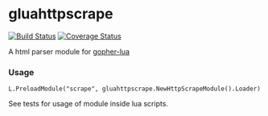 gluahttpscrape
==============
[![Build Status](https://travis-ci.org/felipejfc/gluahttpscrape.svg?branch=master)](https://travis-ci.org/felipejfc/gluahttpscrape)
[![Coverage Status](https://coveralls.io/repos/github/felipejfc/gluahttpscrape/badge.svg?branch=master)](https://coveralls.io/github/felipejfc/gluahttpscrape?branch=master)

A html parser module for [gopher-lua](https://github.com/yuin/gopher-lua)

### Usage

```
L.PreloadModule("scrape", gluahttpscrape.NewHttpScrapeModule().Loader)
```

See tests for usage of module inside lua scripts.

